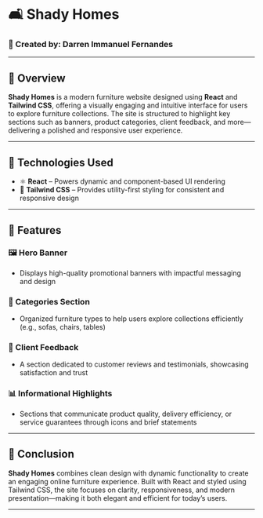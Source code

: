 # 🛋️ Shady Homes

### 👤 Created by: Darren Immanuel Fernandes

---

## 📘 Overview  
**Shady Homes** is a modern furniture website designed using **React** and **Tailwind CSS**, offering a visually engaging and intuitive interface for users to explore furniture collections. The site is structured to highlight key sections such as banners, product categories, client feedback, and more—delivering a polished and responsive user experience.

---

## 🧰 Technologies Used  
- ⚛️ **React** – Powers dynamic and component-based UI rendering  
- 🎨 **Tailwind CSS** – Provides utility-first styling for consistent and responsive design

---

## 🚀 Features

### 🖼️ Hero Banner  
- Displays high-quality promotional banners with impactful messaging and design

### 📂 Categories Section  
- Organized furniture types to help users explore collections efficiently (e.g., sofas, chairs, tables)

### 💬 Client Feedback  
- A section dedicated to customer reviews and testimonials, showcasing satisfaction and trust

### 📊 Informational Highlights  
- Sections that communicate product quality, delivery efficiency, or service guarantees through icons and brief statements

---

## 🎯 Conclusion  
**Shady Homes** combines clean design with dynamic functionality to create an engaging online furniture experience. Built with React and styled using Tailwind CSS, the site focuses on clarity, responsiveness, and modern presentation—making it both elegant and efficient for today’s users.

---